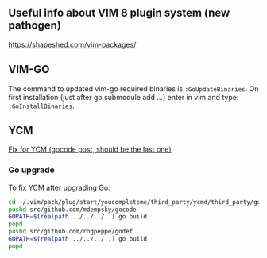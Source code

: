 ## Useful info about VIM 8 plugin system (new pathogen)
<https://shapeshed.com/vim-packages/>

## VIM-GO
The command to updated vim-go required binaries is `:GoUpdateBinaries`.
On first installation (just after go submodule add ...) enter in vim and type: `:GoInstallBinaries`.

## YCM
[Fix for YCM (gocode post, should be the last one)](https://github.com/Valloric/YouCompleteMe/issues/3074)

### Go upgrade
To fix YCM after upgrading Go:
``` bash
cd ~/.vim/pack/plug/start/youcompleteme/third_party/ycmd/third_party/go
pushd src/github.com/mdempsky/gocode
GOPATH=$(realpath ../../../..) go build
popd
pushd src/github.com/rogpeppe/godef
GOPATH=$(realpath ../../../..) go build
popd
```
